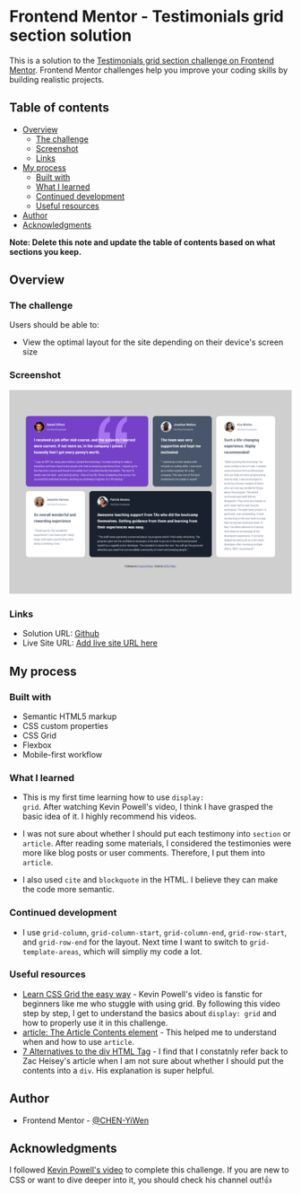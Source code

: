 # Frontend Mentor - Testimonials grid section solution

This is a solution to the [Testimonials grid section challenge on Frontend Mentor](https://www.frontendmentor.io/challenges/testimonials-grid-section-Nnw6J7Un7). Frontend Mentor challenges help you improve your coding skills by building realistic projects. 

## Table of contents

- [Overview](#overview)
  - [The challenge](#the-challenge)
  - [Screenshot](#screenshot)
  - [Links](#links)
- [My process](#my-process)
  - [Built with](#built-with)
  - [What I learned](#what-i-learned)
  - [Continued development](#continued-development)
  - [Useful resources](#useful-resources)
- [Author](#author)
- [Acknowledgments](#acknowledgments)

**Note: Delete this note and update the table of contents based on what sections you keep.**

## Overview

### The challenge

Users should be able to:

- View the optimal layout for the site depending on their device's screen size

### Screenshot

![](Screenshot.png)

### Links

- Solution URL: [Github](https://github.com/CHEN-YiWen/Testimonials-grid-section)
- Live Site URL: [Add live site URL here](https://your-live-site-url.com)

## My process

### Built with

- Semantic HTML5 markup
- CSS custom properties
- CSS Grid
- Flexbox
- Mobile-first workflow


### What I learned

- This is my first time learning how to use <code>display: grid</code>. After watching Kevin Powell's video, I think I have grasped the basic idea of it. I highly recommend his videos.

- I was not sure about whether I should put each testimony into <code>section</code> or <code>article</code>. After reading some materials, I considered the testimonies were more like blog posts or user comments. Therefore, I put them into <code>article</code>. 

- I also used <code>cite</code> and <code>blockquote</code> in the HTML. I believe they can make the code more semantic.

### Continued development

- I use <code>grid-column</code>, <code>grid-column-start</code>, <code>grid-column-end</code>, <code>grid-row-start</code>, and <code>grid-row-end</code> for the layout. Next time I want to switch to <code>grid-template-areas</code>, which will simpliy my code a lot.

### Useful resources

- [Learn CSS Grid the easy way](https://www.youtube.com/watch?v=rg7Fvvl3taU&t=1515s) - Kevin Powell's video is fanstic for beginners like me who stuggle with using grid. By following this video step by step, I get to understand the basics about <code>display: grid</code> and how to properly use it in this challenge.
- [article: The Article Contents element](https://developer.mozilla.org/en-US/docs/Web/HTML/Element/article) - This helped me to understand when and how to use <code>article</code>.
- [7 Alternatives to the div HTML Tag](https://medium.com/@zac_heisey/7-alternatives-to-the-div-html-tag-7c888c7b5036) - I find that I constatnly refer back to Zac Heisey's article when I am not sure about whether I should put the contents into a <code>div</code>. His explanation is super helpful. 

## Author

- Frontend Mentor - [@CHEN-YiWen](https://www.frontendmentor.io/profile/CHEN-YiWen)


## Acknowledgments
I followed [Kevin Powell's video](https://www.youtube.com/watch?v=rg7Fvvl3taU&t=1515s) to complete this challenge.
If you are new to CSS or want to dive deeper into it, you should check his channel out!👍
